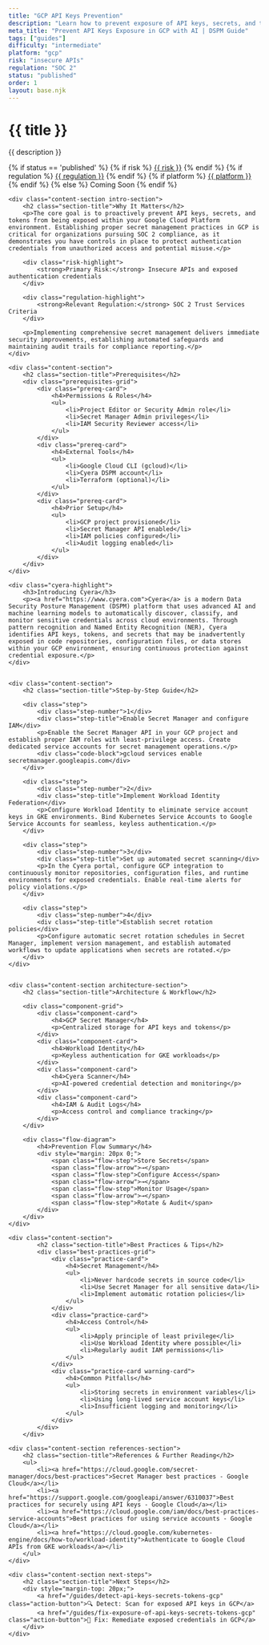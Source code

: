 ```yaml
---
title: "GCP API Keys Prevention"
description: "Learn how to prevent exposure of API keys, secrets, and tokens in Google Cloud Platform environments. Follow step-by-step guidance for SOC 2 compliance."
meta_title: "Prevent API Keys Exposure in GCP with AI | DSPM Guide"
tags: ["guides"]
difficulty: "intermediate"
platform: "gcp"
risk: "insecure APIs"
regulation: "SOC 2"
status: "published"
order: 1
layout: base.njk
---
```


<div class="container">
    <div class="header">
        <h1>{{ title }}</h1>
        <p>{{ description }}</p>
        <div class="guide-tags-container">
			<div class="guide-tags-wrapper">
		    {% if status == 'published' %}
		        {% if risk %}
		        <a href="/risk/{{ risk | downcase | replace: ' ', '-' }}/" class="guide-tag risk">{{ risk }}</a>
		        {% endif %}
		        {% if regulation %}
		        <a href="/regulation/{{ regulation | downcase | replace: ' ', '-' }}/" class="guide-tag regulation">{{ regulation }}</a>
		        {% endif %}
		        {% if platform %}
		        <a href="/platforms/{{ platform | downcase | replace: ' ', '-' }}/" class="guide-tag platform">{{ platform }}</a>
		        {% endif %}
		    {% else %}
		        <span class="guide-tag coming-soon">Coming Soon</span>
		    {% endif %}
		</div>
		</div>
    </div>

    <div class="content-section intro-section">
        <h2 class="section-title">Why It Matters</h2>
        <p>The core goal is to proactively prevent API keys, secrets, and tokens from being exposed within your Google Cloud Platform environment. Establishing proper secret management practices in GCP is critical for organizations pursuing SOC 2 compliance, as it demonstrates you have controls in place to protect authentication credentials from unauthorized access and potential misuse.</p>
        
        <div class="risk-highlight">
            <strong>Primary Risk:</strong> Insecure APIs and exposed authentication credentials
        </div>
        
        <div class="regulation-highlight">
            <strong>Relevant Regulation:</strong> SOC 2 Trust Services Criteria
        </div>
        
        <p>Implementing comprehensive secret management delivers immediate security improvements, establishing automated safeguards and maintaining audit trails for compliance reporting.</p>
    </div>

    <div class="content-section">
        <h2 class="section-title">Prerequisites</h2>
        <div class="prerequisites-grid">
            <div class="prereq-card">
                <h4>Permissions & Roles</h4>
                <ul>
                    <li>Project Editor or Security Admin role</li>
                    <li>Secret Manager Admin privileges</li>
                    <li>IAM Security Reviewer access</li>
                </ul>
            </div>
            <div class="prereq-card">
                <h4>External Tools</h4>
                <ul>
                    <li>Google Cloud CLI (gcloud)</li>
                    <li>Cyera DSPM account</li>
                    <li>Terraform (optional)</li>
                </ul>
            </div>
            <div class="prereq-card">
                <h4>Prior Setup</h4>
                <ul>
                    <li>GCP project provisioned</li>
                    <li>Secret Manager API enabled</li>
                    <li>IAM policies configured</li>
                    <li>Audit logging enabled</li>
                </ul>
            </div>
        </div>
    </div>
	
    <div class="cyera-highlight">
        <h3>Introducing Cyera</h3>
        <p><a href="https://www.cyera.com">Cyera</a> is a modern Data Security Posture Management (DSPM) platform that uses advanced AI and machine learning models to automatically discover, classify, and monitor sensitive credentials across cloud environments. Through pattern recognition and Named Entity Recognition (NER), Cyera identifies API keys, tokens, and secrets that may be inadvertently exposed in code repositories, configuration files, or data stores within your GCP environment, ensuring continuous protection against credential exposure.</p>
    </div>
	

    <div class="content-section">
        <h2 class="section-title">Step-by-Step Guide</h2>
        
        <div class="step">
            <div class="step-number">1</div>
            <div class="step-title">Enable Secret Manager and configure IAM</div>
            <p>Enable the Secret Manager API in your GCP project and establish proper IAM roles with least-privilege access. Create dedicated service accounts for secret management operations.</p>
            <div class="code-block">gcloud services enable secretmanager.googleapis.com</div>
        </div>

        <div class="step">
            <div class="step-number">2</div>
            <div class="step-title">Implement Workload Identity Federation</div>
            <p>Configure Workload Identity to eliminate service account keys in GKE environments. Bind Kubernetes Service Accounts to Google Service Accounts for seamless, keyless authentication.</p>
        </div>

        <div class="step">
            <div class="step-number">3</div>
            <div class="step-title">Set up automated secret scanning</div>
            <p>In the Cyera portal, configure GCP integration to continuously monitor repositories, configuration files, and runtime environments for exposed credentials. Enable real-time alerts for policy violations.</p>
        </div>

        <div class="step">
            <div class="step-number">4</div>
            <div class="step-title">Establish secret rotation policies</div>
            <p>Configure automatic secret rotation schedules in Secret Manager, implement version management, and establish automated workflows to update applications when secrets are rotated.</p>
        </div>
    </div>


    <div class="content-section architecture-section">
        <h2 class="section-title">Architecture & Workflow</h2>
        
        <div class="component-grid">
            <div class="component-card">
                <h4>GCP Secret Manager</h4>
                <p>Centralized storage for API keys and tokens</p>
            </div>
            <div class="component-card">
                <h4>Workload Identity</h4>
                <p>Keyless authentication for GKE workloads</p>
            </div>
            <div class="component-card">
                <h4>Cyera Scanner</h4>
                <p>AI-powered credential detection and monitoring</p>
            </div>
            <div class="component-card">
                <h4>IAM & Audit Logs</h4>
                <p>Access control and compliance tracking</p>
            </div>
        </div>

        <div class="flow-diagram">
            <h4>Prevention Flow Summary</h4>
            <div style="margin: 20px 0;">
                <span class="flow-step">Store Secrets</span>
                <span class="flow-arrow">→</span>
                <span class="flow-step">Configure Access</span>
                <span class="flow-arrow">→</span>
                <span class="flow-step">Monitor Usage</span>
                <span class="flow-arrow">→</span>
                <span class="flow-step">Rotate & Audit</span>
            </div>
        </div>
    </div>

	<div class="content-section">
	        <h2 class="section-title">Best Practices & Tips</h2>
	        <div class="best-practices-grid">
	            <div class="practice-card">
	                <h4>Secret Management</h4>
	                <ul>
	                    <li>Never hardcode secrets in source code</li>
	                    <li>Use Secret Manager for all sensitive data</li>
	                    <li>Implement automatic rotation policies</li>
	                </ul>
	            </div>
	            <div class="practice-card">
	                <h4>Access Control</h4>
	                <ul>
	                    <li>Apply principle of least privilege</li>
	                    <li>Use Workload Identity where possible</li>
	                    <li>Regularly audit IAM permissions</li>
	                </ul>
	            </div>
	            <div class="practice-card warning-card">
	                <h4>Common Pitfalls</h4>
	                <ul>
	                    <li>Storing secrets in environment variables</li>
	                    <li>Using long-lived service account keys</li>
	                    <li>Insufficient logging and monitoring</li>
	                </ul>
	            </div>
	        </div>
	    </div>

    <div class="content-section references-section">
        <h2 class="section-title">References & Further Reading</h2>
        <ul>
            <li><a href="https://cloud.google.com/secret-manager/docs/best-practices">Secret Manager best practices - Google Cloud</a></li>
            <li><a href="https://support.google.com/googleapi/answer/6310037">Best practices for securely using API keys - Google Cloud</a></li>
            <li><a href="https://cloud.google.com/iam/docs/best-practices-service-accounts">Best practices for using service accounts - Google Cloud</a></li>
            <li><a href="https://cloud.google.com/kubernetes-engine/docs/how-to/workload-identity">Authenticate to Google Cloud APIs from GKE workloads</a></li>
        </ul>
    </div>

    <div class="content-section next-steps">
        <h2 class="section-title">Next Steps</h2>
        <div style="margin-top: 20px;">
            <a href="/guides/detect-api-keys-secrets-tokens-gcp" class="action-button">🔍 Detect: Scan for exposed API keys in GCP</a>
            <a href="/guides/fix-exposure-of-api-keys-secrets-tokens-gcp" class="action-button">🔧 Fix: Remediate exposed credentials in GCP</a>
        </div>
    </div>
</div>